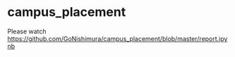 # campus_placement

Please watch https://github.com/GoNishimura/campus_placement/blob/master/report.ipynb
